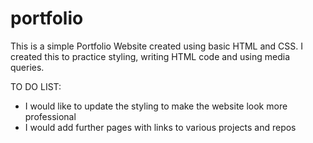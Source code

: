 # portfolio
This is a simple Portfolio Website created using basic HTML and CSS. 
I created this to practice styling, writing HTML code and using media queries.

TO DO LIST:
- I would like to update the styling to make the website look more professional
- I would add further pages with links to various projects and repos
  
